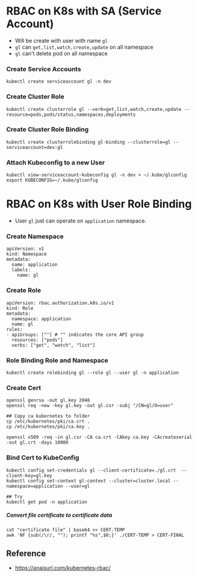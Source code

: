 # RBAC on K8s with SA (Service Account)
- Will be create with user with name `gl`
- `gl` can `get,list,watch,create,update` on all namespace
- `gl` can't delete pod on all namespace

### Create Service Accounts
```
kubectl create serviceaccount gl -n dev
```

### Create Cluster Role
```
kubectl create clusterrole gl --verb=get,list,watch,create,update --resource=pods,pods/status,namespaces,deployments
```

### Create Cluster Role Binding
```
kubectl create clusterrolebinding gl-binding --clusterrole=gl --serviceaccount=dev:gl
```

### Attach Kubeconfig to a new User
```
kubectl view-serviceaccount-kubeconfig gl -n dev > ~/.kube/glconfig
export KUBECONFIG=~/.kube/glconfig
```

# RBAC on K8s with User Role Binding
- User `gl` just can operate on `application` namespace.

### Create Namespace
```
apiVersion: v1
kind: Namespace
metadata:
  name: application
  labels:
    name: gl
```

### Create Role
```
apiVersion: rbac.authorization.k8s.io/v1
kind: Role
metadata:
  namespace: application
  name: gl
rules:
- apiGroups: [""] # "" indicates the core API group
  resources: ["pods"]
  verbs: ["get", "watch", "list"]
```

### Role Binding Role and Namespace
```
kubectl create rolebinding gl --role gl --user gl -n application
```

### Create Cert
```
openssl genrsa -out gl.key 2048
openssl req -new -key gl.key -out gl.csr -subj "/CN=gl/O=user"

## Copy ca kubernetes to folder
cp /etc/kubernetes/pki/ca.crt .
cp /etc/kubernetes/pki/ca.key .

openssl x509 -req -in gl.csr -CA ca.crt -CAkey ca.key -CAcreateserial -out gl.crt -days 10000
```

### Bind Cert to KubeConfig
```
kubectl config set-credentials gl --client-certificate=./gl.crt  --client-key=gl.key
kubectl config set-context gl-context --cluster=cluster.local --namespace=application --user=gl

## Try
kubectl get pod -n application
```

##### Convert file certificate to certificate data
```
cat "certificate file" | base64 >> CERT-TEMP
awk 'NF {sub(/\r/, ""); printf "%s",$0;}' ./CERT-TEMP > CERT-FINAL
```

## Reference
- https://anaisurl.com/kubernetes-rbac/

